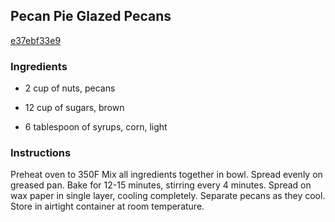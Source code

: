 ## Pecan Pie Glazed Pecans

[e37ebf33e9](http://www.food.com/recipe/pecan-pie-glazed-pecans-336474)

### Ingredients

 - 2 cup of nuts, pecans

 - 12 cup of sugars, brown

 - 6 tablespoon of syrups, corn, light

### Instructions

Preheat oven to 350F Mix all ingredients together in bowl. Spread evenly on greased pan. Bake for 12-15 minutes, stirring every 4 minutes. Spread on wax paper in single layer, cooling completely. Separate pecans as they cool. Store in airtight container at room temperature.